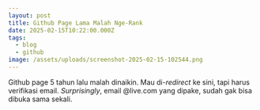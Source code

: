 ```yaml
---
layout: post
title: Github Page Lama Malah Nge-Rank
date: 2025-02-15T10:22:00.000Z
tags:
  - blog
  - github
image: /assets/uploads/screenshot-2025-02-15-102544.png
---
```

Github page 5 tahun lalu malah dinaikin. Mau di-*redirect* ke sini, tapi harus verifikasi email. *Surprisingly*, email @live.com yang dipake, sudah gak bisa dibuka sama sekali.
